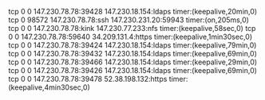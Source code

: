 tcp    0      0                                      147.230.78.78:39428                                               147.230.18.154:ldaps
timer:(keepalive,20min,0)
tcp    0      98572                                  147.230.78.78:ssh                                                 147.230.231.20:59943
timer:(on,205ms,0)
tcp    0      0                                      147.230.78.78:kink                                                147.230.77.233:nfs
timer:(keepalive,58sec,0)
tcp    0      0                                      147.230.78.78:59640                                                 34.209.131.4:https
timer:(keepalive,1min30sec,0)
tcp    0      0                                      147.230.78.78:39424                                               147.230.18.154:ldaps
timer:(keepalive,79min,0)
tcp    0      0                                      147.230.78.78:39432                                               147.230.18.154:ldaps
timer:(keepalive,69min,0)
tcp    0      0                                      147.230.78.78:39466                                               147.230.18.154:ldaps
timer:(keepalive,29min,0)
tcp    0      0                                      147.230.78.78:39426                                               147.230.18.154:ldaps
timer:(keepalive,69min,0)
tcp    0      0                                      147.230.78.78:39478                                                52.38.198.132:https
timer:(keepalive,4min30sec,0)